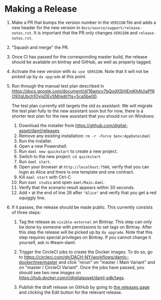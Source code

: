 # Making a Release

1. Make a PR that bumps the version number in the `VERSION`
   file and adds a new header for the new version in
   `docs/source/support/release-notes.rst`.
   It is important that the PR only changes `VERSION` and `release-notes.rst`.
1. "Squash and merge" the PR.
1. Once CI has passed for the corresponding master build, the release should be
   available on bintray and GitHub, as well as properly tagged.
1. Activate the new version with `da use VERSION`. Note that it will
   not be picked up by `da upgrade` at this point.
1. Run through the manual test plan described in https://docs.google.com/document/d/16amcy7bQodXSHjEmKhAUiaPf6O92gUbch1OyixDEvSM/edit?ts=5ca5be00.

   The test plan currently still targets the old `da` assistant. We
   will migrate the test plan fully to the new assistant soon but for
   now, there is a shorter test plan for the new assistant that
   you should run on Windows:

   1. Download the installer from https://github.com/digital-asset/daml/releases
   1. Remove any existing installation: `rm -r -Force $env:AppData\daml`
   1. Run the installer.
   1. Open a new Powershell.
   1. Run `daml new quickstart` to create a new project.
   1. Switch to the new project: `cd quickstart`
   1. Run `daml start`.
   1. Open your browser at `http://localhost:7500`, verify that you
      can login as Alice and there is one template and one contract.
   1. Kill `daml start` with Ctrl-C
   1. Run `daml studio` and open `daml/Main.daml`.
   1. Verify that the scenario result appears within 30 seconds.
   1. Add `+` at the end of line 26 after `"Alice"` and verify that you get a red squiggly line.

1. If it passes, the release should be made public. This currently
   consists of three steps:

   1. Tag the release as `visible-external` on Bintray. This step can
      only be done by someone with permissions to set tags on Bintray.
      After this step the release will be picked up by `da
      upgrade`. Note that this step requires special privileges on
      Bintray. If you cannot change it yourself, ask in #team-daml.

   1. Trigger the CircleCI jobs to create the Docker images. To do so,
      go to
      https://circleci.com/gh/DACH-NY/workflows/damlc-docker/tree/master
      and click "rerun" on "master / Main Variant" and on "master / CircleCI Variant".
      Once the jobs have passed, you should see two new images on https://hub.docker.com/r/digitalasset/daml-sdk/tags.

   1. Publish the draft release on GitHub by going to [the releases
      page](https://github.com/digital-asset/daml/releases) and clicking the
      Edit button for the relevant release.
